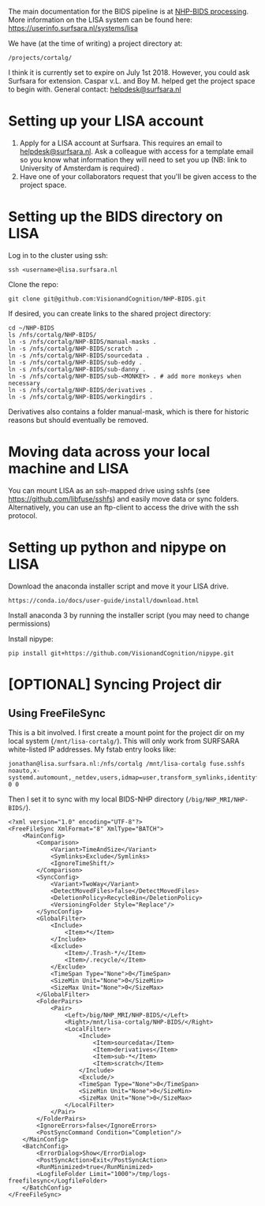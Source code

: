 The main documentation for the BIDS pipeline is at [NHP-BIDS processing](NHP-BIDS_processing.md).
More information on the LISA system can be found here: https://userinfo.surfsara.nl/systems/lisa

We have (at the time of writing) a project directory at:

    /projects/cortalg/
    
I think it is currently set to expire on July 1st 2018. However, you could ask Surfsara for extension. 
Caspar v.L. and Boy M. helped get the project space to begin with. General contact: helpdesk@surfsara.nl


Setting up your LISA account
============================
1. Apply for a LISA account at Surfsara. This requires an email to helpdesk@surfsara.nl. Ask a colleague with access for a template email so you know what information they will need to set you up (NB: link to University of Amsterdam is required) .
2. Have one of your collaborators request that you'll be given access to the project space.


Setting up the BIDS directory on LISA
=====================================

Log in to the cluster using ssh:

    ssh <username>@lisa.surfsara.nl

Clone the repo:

    git clone git@github.com:VisionandCognition/NHP-BIDS.git
    
If desired, you can create links to the shared project directory:

    cd ~/NHP-BIDS
    ls /nfs/cortalg/NHP-BIDS/
    ln -s /nfs/cortalg/NHP-BIDS/manual-masks .
    ln -s /nfs/cortalg/NHP-BIDS/scratch .
    ln -s /nfs/cortalg/NHP-BIDS/sourcedata .
    ln -s /nfs/cortalg/NHP-BIDS/sub-eddy .
    ln -s /nfs/cortalg/NHP-BIDS/sub-danny .
    ln -s /nfs/cortalg/NHP-BIDS/sub-<MONKEY> . # add more monkeys when necessary
    ln -s /nfs/cortalg/NHP-BIDS/derivatives .
    ln -s /nfs/cortalg/NHP-BIDS/workingdirs .
    
Derivatives also contains a folder manual-mask, which is there for historic reasons but should eventually be removed.

Moving data across your local machine and LISA
==============================================

You can mount LISA as an ssh-mapped drive using sshfs (see https://github.com/libfuse/sshfs) and easily move data or sync folders. Alternatively, you can use an ftp-client to access the drive with the ssh protocol.


Setting up python and nipype on LISA
==============================================

Download the anaconda installer script and move it your LISA drive.
    
    https://conda.io/docs/user-guide/install/download.html

Install anaconda 3 by running the installer script (you may need to change permissions)

Install nipype:

    pip install git+https://github.com/VisionandCognition/nipype.git


[OPTIONAL] Syncing Project dir
==============================

Using FreeFileSync
------------------

This is a bit involved. I first create a mount point for the project dir on my local system (`/mnt/lisa-cortalg/`).
This will only work from SURFSARA white-listed IP addresses.
My fstab entry looks like:

    jonathan@lisa.surfsara.nl:/nfs/cortalg /mnt/lisa-cortalg fuse.sshfs noauto,x-systemd.automount,_netdev,users,idmap=user,transform_symlinks,identityfile=/home/jonathan/.ssh/id_rsa,allow_other,uid=1000,gid=1000,allow_other,reconnect 0 0

Then I set it to sync with my local BIDS-NHP directory (`/big/NHP_MRI/NHP-BIDS/`).

    <?xml version="1.0" encoding="UTF-8"?>
    <FreeFileSync XmlFormat="8" XmlType="BATCH">
        <MainConfig>
            <Comparison>
                <Variant>TimeAndSize</Variant>
                <Symlinks>Exclude</Symlinks>
                <IgnoreTimeShift/>
            </Comparison>
            <SyncConfig>
                <Variant>TwoWay</Variant>
                <DetectMovedFiles>false</DetectMovedFiles>
                <DeletionPolicy>RecycleBin</DeletionPolicy>
                <VersioningFolder Style="Replace"/>
            </SyncConfig>
            <GlobalFilter>
                <Include>
                    <Item>*</Item>
                </Include>
                <Exclude>
                    <Item>/.Trash-*/</Item>
                    <Item>/.recycle/</Item>
                </Exclude>
                <TimeSpan Type="None">0</TimeSpan>
                <SizeMin Unit="None">0</SizeMin>
                <SizeMax Unit="None">0</SizeMax>
            </GlobalFilter>
            <FolderPairs>
                <Pair>
                    <Left>/big/NHP_MRI/NHP-BIDS/</Left>
                    <Right>/mnt/lisa-cortalg/NHP-BIDS/</Right>
                    <LocalFilter>
                        <Include>
                            <Item>sourcedata</Item>
                            <Item>derivatives</Item>
                            <Item>sub-*</Item>
                            <Item>scratch</Item>
                        </Include>
                        <Exclude/>
                        <TimeSpan Type="None">0</TimeSpan>
                        <SizeMin Unit="None">0</SizeMin>
                        <SizeMax Unit="None">0</SizeMax>
                    </LocalFilter>
                </Pair>
            </FolderPairs>
            <IgnoreErrors>false</IgnoreErrors>
            <PostSyncCommand Condition="Completion"/>
        </MainConfig>
        <BatchConfig>
            <ErrorDialog>Show</ErrorDialog>
            <PostSyncAction>Exit</PostSyncAction>
            <RunMinimized>true</RunMinimized>
            <LogfileFolder Limit="1000">/tmp/logs-freefilesync</LogfileFolder>
        </BatchConfig>
    </FreeFileSync>

